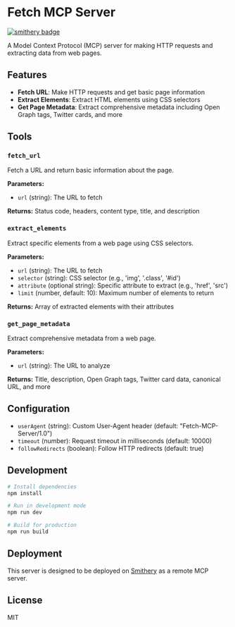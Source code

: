 # Fetch MCP Server
[![smithery badge](https://smithery.ai/badge/@arjunkmrm/fetch-test2)](https://smithery.ai/server/@arjunkmrm/fetch-test2)

A Model Context Protocol (MCP) server for making HTTP requests and extracting data from web pages.

## Features

- **Fetch URL**: Make HTTP requests and get basic page information
- **Extract Elements**: Extract HTML elements using CSS selectors
- **Get Page Metadata**: Extract comprehensive metadata including Open Graph tags, Twitter cards, and more

## Tools

### `fetch_url`
Fetch a URL and return basic information about the page.

**Parameters:**
- `url` (string): The URL to fetch

**Returns:** Status code, headers, content type, title, and description

### `extract_elements`
Extract specific elements from a web page using CSS selectors.

**Parameters:**
- `url` (string): The URL to fetch
- `selector` (string): CSS selector (e.g., 'img', '.class', '#id')
- `attribute` (optional string): Specific attribute to extract (e.g., 'href', 'src')
- `limit` (number, default: 10): Maximum number of elements to return

**Returns:** Array of extracted elements with their attributes

### `get_page_metadata`
Extract comprehensive metadata from a web page.

**Parameters:**
- `url` (string): The URL to analyze

**Returns:** Title, description, Open Graph tags, Twitter card data, canonical URL, and more

## Configuration

- `userAgent` (string): Custom User-Agent header (default: "Fetch-MCP-Server/1.0")
- `timeout` (number): Request timeout in milliseconds (default: 10000)
- `followRedirects` (boolean): Follow HTTP redirects (default: true)

## Development

```bash
# Install dependencies
npm install

# Run in development mode
npm run dev

# Build for production
npm run build
```

## Deployment

This server is designed to be deployed on [Smithery](https://smithery.ai) as a remote MCP server.

## License

MIT
